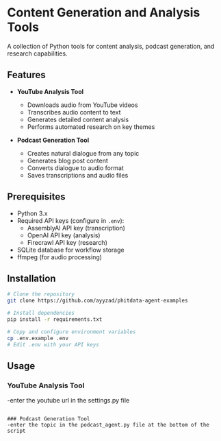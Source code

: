 # Content Generation and Analysis Tools

A collection of Python tools for content analysis, podcast generation, and research capabilities.

## Features

- **YouTube Analysis Tool**
  - Downloads audio from YouTube videos
  - Transcribes audio content to text
  - Generates detailed content analysis
  - Performs automated research on key themes

- **Podcast Generation Tool**
  - Creates natural dialogue from any topic
  - Generates blog post content
  - Converts dialogue to audio format
  - Saves transcriptions and audio files

## Prerequisites

- Python 3.x
- Required API keys (configure in `.env`):
  - AssemblyAI API key (transcription)
  - OpenAI API key (analysis)
  - Firecrawl API key (research)
- SQLite database for workflow storage
- ffmpeg (for audio processing)

## Installation

```bash
# Clone the repository
git clone https://github.com/ayyzad/phitdata-agent-examples

# Install dependencies
pip install -r requirements.txt

# Copy and configure environment variables
cp .env.example .env
# Edit .env with your API keys
```

## Usage

### YouTube Analysis Tool
-enter the youtube url in the settings.py file
```

### Podcast Generation Tool
-enter the topic in the podcast_agent.py file at the bottom of the script
```
